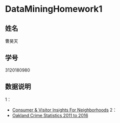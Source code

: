 # DataMiningHomework1
## 姓名
曹昊天
## 学号
3120180980
## 数据说明
1：
- [Consumer & Visitor Insights For Neighborhoods](https://www.kaggle.com/safegraph/visit-patterns-by-census-block-group)
2：
- [Oakland Crime Statistics 2011 to 2016](https://www.kaggle.com/cityofoakland/oakland-crime-statistics-2011-to-2016)


